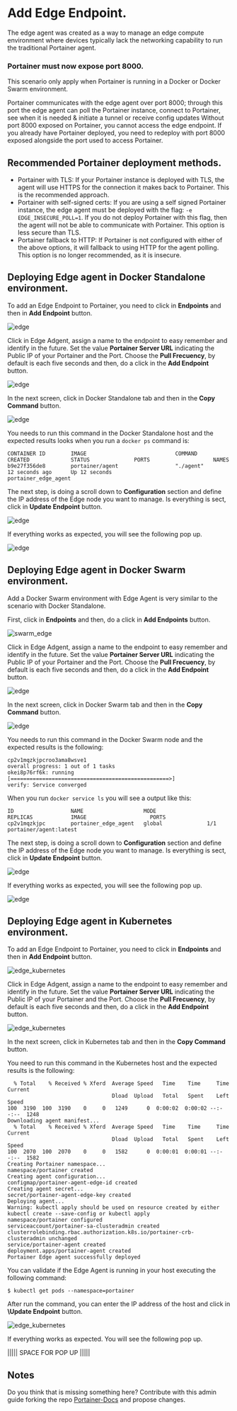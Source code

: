 # Add Edge Endpoint.

The edge agent was created as a way to manage an edge compute environment where devices typically lack the networking capability to run the traditional Portainer agent.

### Portainer must now expose port 8000.

This scenario only apply when Portainer is running in a Docker or Docker Swarm environment.

Portainer communicates with the edge agent over port 8000; through this port the edge agent can poll the Portainer instance, connect to Portainer, see when it is needed & initiate a tunnel or receive config updates Without port 8000 exposed on Portainer, you cannot access the edge endpoint. If you already have Portainer deployed, you need to redeploy with port 8000 exposed alongside the port used to access Portainer.

## Recommended Portainer deployment methods.

* Portainer with TLS: If your Portainer instance is deployed with TLS, the agent will use HTTPS for the connection it makes back to Portainer. This is the recommended approach.
* Portainer with self-signed certs: If you are using a self signed Portainer instance, the edge agent must be deployed with the flag: <code>-e EDGE_INSECURE_POLL=1</code>. If you do not deploy Portainer with this flag, then the agent will not be able to communicate with Portainer. This option is less secure than TLS.
* Portainer fallback to HTTP: If Portainer is not configured with either of the above options, it will fallback to using HTTP for the agent polling. This option is no longer recommended, as it is insecure.

## Deploying Edge agent in Docker Standalone environment.

To add an Edge Endpoint to Portainer, you need to click in <b>Endpoints</b> and then in <b>Add Endpoint</b> button.

![edge](assets/edge_1.png)

Click in Edge Adgent, assign a name to the endpoint to easy remember and identify in the future. Set the value <b>Portainer Server URL</b> indicating the Public IP of your Portainer and the Port. Choose the <b>Pull Frecuency</b>, by default is each five seconds and then, do a click in the <b>Add Endpoint</b> button.

![edge](assets/edge_2.png)

In the next screen, click in Docker Standalone tab and then in the <b>Copy Command</b> button.

![edge](assets/edge_3.png)

You needs to run this command in the Docker Standalone host and the expected results looks when you run a <code>docker ps</code> command is:

<pre><code>CONTAINER ID        IMAGE                            COMMAND             CREATED             STATUS              PORTS                    NAMES
b9e27f356de8        portainer/agent                  "./agent"           12 seconds ago      Up 12 seconds                                portainer_edge_agent</code></pre>

The next step, is doing a scroll down to <b>Configuration</b> section and define the IP address of the Edge node you want to manage. Is everything is sect, click in <b>Update Endpoint</b> button.

![edge](assets/edge_4.png)

If everything works as expected, you will see the following pop up. 

![edge](assets/edge_5.png)

## Deploying Edge agent in Docker Swarm environment.

Add a Docker Swarm environment with Edge Agent is very similar to the scenario with Docker Standalone.

First, click in <b>Endpoints</b> and then, do a click in <b>Add Endpoints</b> button.

![swarm_edge](assets/edge_swarm_1.png)

Click in Edge Adgent, assign a name to the endpoint to easy remember and identify in the future. Set the value <b>Portainer Server URL</b> indicating the Public IP of your Portainer and the Port. Choose the <b>Pull Frecuency</b>, by default is each five seconds and then, do a click in the <b>Add Endpoint</b> button.

![edge](assets/edge_swarm_2.png)

In the next screen, click in Docker Swarm tab and then in the <b>Copy Command</b> button.

![edge](assets/edge_swarm_3.png)

You needs to run this command in the Docker Swarm node and the expected results is the following:

<pre><code>cp2v1mqzkjpcroo3ama8wsve1
overall progress: 1 out of 1 tasks
okei8p76rf6k: running   [==================================================>]
verify: Service converged</code></pre>

When you run <code>docker service ls</code> you will see a output like this:

<pre><code>ID                  NAME                   MODE                REPLICAS            IMAGE                    PORTS
cp2v1mqzkjpc        portainer_edge_agent   global              1/1                 portainer/agent:latest</code></pre>

The next step, is doing a scroll down to <b>Configuration</b> section and define the IP address of the Edge node you want to manage. Is everything is sect, click in <b>Update Endpoint</b> button.

![edge](assets/edge_swarm_4.png)

If everything works as expected, you will see the following pop up. 

![edge](assets/edge_swarm_5.png)

## Deploying Edge agent in Kubernetes environment.

To add an Edge Endpoint to Portainer, you need to click in <b>Endpoints</b> and then in <b>Add Endpoint</b> button.

![edge_kubernetes](assets/edge_kubernetes_1.png)

Click in Edge Adgent, assign a name to the endpoint to easy remember and identify in the future. Set the value <b>Portainer Server URL</b> indicating the Public IP of your Portainer and the Port. Choose the <b>Pull Frecuency</b>, by default is each five seconds and then, do a click in the <b>Add Endpoint</b> button.

![edge_kubernetes](assets/edge_kubernetes_2.png)

In the next screen, click in Kubernetes tab and then in the <b>Copy Command</b> button.

You need to run this command in the Kubernetes host and the expected results is the following:

<pre><code>  % Total    % Received % Xferd  Average Speed   Time    Time     Time  Current
                                 Dload  Upload   Total   Spent    Left  Speed
100  3190  100  3190    0     0   1249      0  0:00:02  0:00:02 --:--:--  1248
Downloading agent manifest...
  % Total    % Received % Xferd  Average Speed   Time    Time     Time  Current
                                 Dload  Upload   Total   Spent    Left  Speed
100  2070  100  2070    0     0   1582      0  0:00:01  0:00:01 --:--:--  1582
Creating Portainer namespace...
namespace/portainer created
Creating agent configuration...
configmap/portainer-agent-edge-id created
Creating agent secret...
secret/portainer-agent-edge-key created
Deploying agent...
Warning: kubectl apply should be used on resource created by either kubectl create --save-config or kubectl apply
namespace/portainer configured
serviceaccount/portainer-sa-clusteradmin created
clusterrolebinding.rbac.authorization.k8s.io/portainer-crb-clusteradmin unchanged
service/portainer-agent created
deployment.apps/portainer-agent created
Portainer Edge agent successfully deployed</code></pre>

You can validate if the Edge Agent is running in your host executing the following command:

<pre><code>$ kubectl get pods --namespace=portainer</code></pre>

After run the command, you can enter the IP address of the host and click in <b>\Update Endpoint</b> button.

![edge_kubernetes](assets/edge_kubernetes_3.png)

If everything works as expected. You will see the following pop up.

||||| SPACE FOR POP UP |||||

## Notes

Do you think that is missing something here? Contribute with this admin guide forking the repo [Portainer-Docs](https://github.com/portainer/portainer-docs) and propose changes.